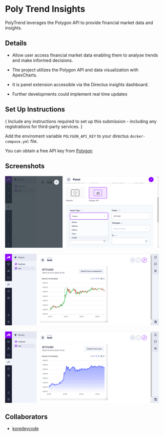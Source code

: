 # Poly Trend Insights

PolyTrend leverages the Polygon API to provide financial market data and insights.

## Details

- Allow user access financial market data enabling them to analyse trends and make informed decisions.

- The project utilizes the Polygon API and data visualization with ApexCharts.

- It is panel extension accessible via the Directus insights dashboard.

- Further developments could implement real time updates

## Set Up Instructions

{ Include any instructions required to set up this submission - including any registrations for third-party services. }

Add the enviroment variable `POLYGON_API_KEY` to your directus `docker-compose.yml` file.

You can obtain a free API key from [Polygon](https://polygon.io/)

## Screenshots

![setup](./setup.png)

![candlesticks](./candlesticks.png)

![area](./area.png)

## Collaborators

- [koredeycode](https://github.com/koredeycode)
